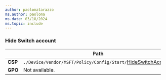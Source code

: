 ```yaml
---
author: paolomatarazzo
ms.author: paoloma
ms.date: 03/18/2024
ms.topic: include
---
```


### Hide Switch account

|  | Path |
|--|--|
| **CSP** | `./Device/Vendor/MSFT/Policy/Config/Start/`[HideSwitchAccount](/windows/client-management/mdm/policy-csp-start#hideswitchaccount) |
| **GPO** | Not available. |
